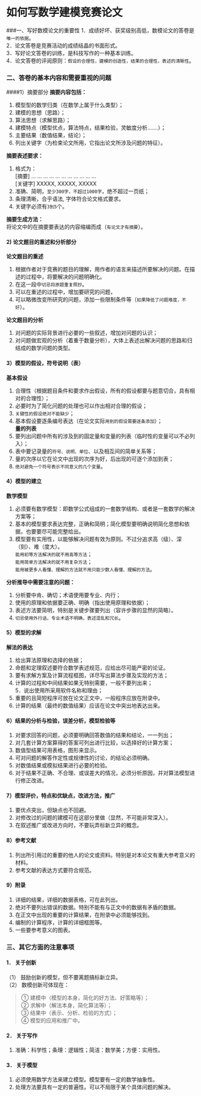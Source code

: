 # 如何写数学建模竞赛论文
###一、写好数模论文的重要性
1．成绩好坏、获奖级别高低，数模论文的答卷是`唯一的依据`。  
2．论文答卷是竞赛活动的成绩结晶的书面形式。  
3．写好论文答卷的训练，是科技写作的一种基本训练。  
4．论文答卷的评阅原则：`假设的合理性，建模的创造性，结果的合理性，表述的清晰性`。

### 二、答卷的基本内容和需要重视的问题
####1）摘要部分
**摘要内容包括：**  
1. 模型型的数学归类（在数学上属于什么类型）；  
2. 建模的思想（思路）；  
3. 算法思想（求解思路）；  
4. 建模特点（模型优点，算法特点，结果检验，灵敏度分析…….）；  
5. 主要结果（数值结果，结论）；  
6. 列出关键字（为检束论文所用，它指出论文所涉及问题的特征）。 
 
**摘要表述要求：**  
1. 格式为：  
[摘要] … … … … … 
… … … … … …   
[关键字] XXXXX, XXXXX, XXXXX   
2. 准确、简明，`至少300字，不超过1000字`，绝不超过一页纸；  
3. 条理清晰，合乎语法, 字体符合论文格式要求。  
4. 关键字必须有`3到5`个。  

**摘要生成方法：**  
将论文中的在摘要要表达的内容缩编而成（`有论文才有摘要`）。  


#### 2) 论文题目的重述和分析部分
**论文题目的重述**  
1. 根据作者对于竞赛的题目的理解，用作者的语言来描述所要解决的问题。在描述的过程中，将要解决的问题明确化。  
2. 在这一段中`切忌将原题重复照抄`。  
3. 可以在重述的过程中，增加要研究的问题，  
4. 可以略微改变所研究的问题，添加一些限制条件等（`如果降低了问题难度，不好`）。  

**论文题目的分析**   
1. 对问题的实际背景进行必要的一些叙述，增加对问题的认识；  
2. 对问题做宏观的分析（着重于数量分析），大体上表述出解决问题的思路和归结成的数学问题的类型。

#### 3）模型的假设，符号说明（表）
**基本假设**  
1. 合理性（根据题目条件和要求作出假设，所有的假设都要与题意切合，具有相对的合理性）；  
2. 必要时为了简化问题的处理也可以作出相对合理的假设；  
3. `关键性的假设绝对不能缺少`；  
4. 基本假设要逐条编号表达（在论文实际`用到的假设需要逐条添加`）；  
**量的列表**   
1. 要列出问题中所有的涉及到的固定量和变量的列表（临时性的变量可以不必列入）；  
2. 表中要记录量的`符号、说明、单位`、以及相互间的简单关系等；  
3. 量的次序以它在论文中出现的次序为好，后出现的可逐个添加到表；  
4. `绝对避免一个符号表示不同意义的几个变量`。  

#### 4）模型的建立
**数学模型**  
1.  必须要有数学模型：即数学公式组成的一套数学结构、或者是一套数学的解决方案等；  
2.  基本的模型要求表达完整，正确和简明；简化模型要明确说明简化思想和依据，也要要尽可能完整给出。  
3.  模型要有实用性，以能够解决问题有效为原则。不过分追求高（级）、深（刻）、难（度大）。  
`能用初等方法解决的就不用高等方法`；  
`能用简单方法解决的就不用复杂方法`；  
`能用被更多人看懂、理解的方法就不用只能少数人看懂、理解的方法`。  

**分析推导中需要注意的问题：**  
1. 分析要中肯、确切；术语使用要专业、内行；  
2. 使用的原理和依据要正确、明确（指出使用原理和依据）；  
3. 表述方法要简明，特别是关键步骤要列出（容许步骤的显然的简略）。  
4. `切忌使用外行话，专业术语不明确，表述混乱和冗长`。  

#### 5）模型的求解
**解法的表达**  
1. 给出算法原理和选择的依据；  
2. 命题和定理叙述要符合数学表述规范，应给出尽可能严密的论证。  
3. 要有求解方案及计算流程框图，详尽写出算法步骤及实现的方法；  
4. 计算的过程和中间结果如果无特别需要，一般不要列出来；  
5．说出使用所采用软件名称和理由；   
6. 重要的且简短程序可放在论文正文中，一般程序应放在附录中。   
7. 计算的结果（最终的数值结果）应该在论文中突出地表达出来。  

#### 6）结果的分析与检验，误差分析，模型检验等 
1. 对要求回答的问题，必须要明确回答数值的结果和结论，一一列出；  
3. 对几套计算方案算得的答案可列出进行比较，以选择好的计算方案；  
4. 数值型结果可用表格，图形来显示。  
5. 可对问题的解答作定性或规律性的讨论，的结论必须明确。     
6. 对数值结果或模拟结果进行必要的检验。  
7. 对于结果不正确、不合理、或误差大的情况，必须分析原因，并对算法模型进行修正改进。  

#### 7）模型评价，特点和优缺点，改进方法，推广
1. 要优点突出，但缺点也不回避。
2. 对修改过的问题的建模可在这部分里做（显然，不可能非常深入）。
3. 在叙述推广或改进方向时，不要玩弄标新立异的概念。

#### 8）参考文献
1. 列出所引用过的重要的他人的论文或资料。特别是对本论文有重大参考意义的材料。
2. 参考文献的表达方式要符合规范。

#### 9）附录
1. 详细的结果，详细的数据表格，可在此列出。
2. 绝对不要列出错误的数据。特别不能有与正文中的数据有矛盾的数据。
3. 在正文中出现的重要的计算结果，在附录中必须能够找到。
4. 编制的计算程序，计算的详细框图等。
6. 一些要参考意义的图表。

### 三、其它方面的注意事项
#### 1． 关于创新
（1） 鼓励创新的模型，但不要离题搞标新立异。  
（2） 数模创新可体现在：  
>① 建模中（模型的本身，简化的好方法、好策略等）；  
② 求解中（解法本身，简化算法等）；  
③ 结果中（表示、分析、检验的方式）；  
④ 模型的应用和推广中。  

#### 2． 关于写作
1. 准确：科学性；条理：逻辑性；简洁：数学美；方便：实用性。  
  
#### 3． 关于模型
1. 必须使用数学方法来建立模型。模型要有一定的数学抽象性。
2. 处理方法要具有一定的普遍性。可以不局限于某个具体问题的解决。
